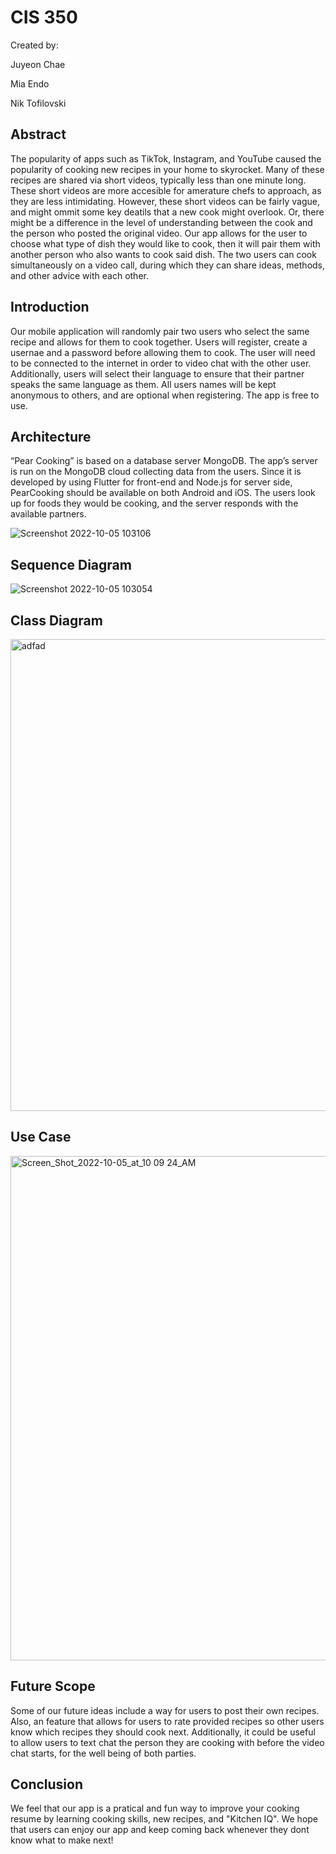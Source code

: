 # CIS 350

Created by:

Juyeon Chae

Mia Endo

Nik Tofilovski

## Abstract

The popularity of apps such as TikTok, Instagram, and YouTube caused the popularity of cooking new recipes in your home to skyrocket. Many of these recipes are shared via short videos, typically less than one minute long. These short videos are more accesible for amerature chefs to approach, as they are less intimidating. However, these short videos can be fairly vague, and might ommit some key deatils that a new cook might overlook. Or, there might be a difference in the level of understanding between the cook and the person who posted the original video. Our app allows for the user to choose what type of dish they would like to cook, then it will pair them with another person who also wants to cook said dish. The two users can cook simultaneously on a video call, during which they can share ideas, methods, and other advice with each other.

## Introduction

Our mobile application will randomly pair two users who select the same recipe and allows for them to cook together. Users will register, create a usernae and a password before allowing them to cook. The user will need to be connected to the internet in order to video chat with the other user. Additionally, users will select their language to ensure that their partner speaks the same language as them. All users names will be kept anonymous to others, and are optional when registering. The app is free to use.

## Architecture

“Pear Cooking” is based on a database server MongoDB. The app’s server is run on the MongoDB cloud collecting data from the users. Since it is developed by using Flutter for front-end and Node.js for server side, PearCooking should be available on both Android and iOS. The users look up for foods they would be cooking, and the server responds with the available partners.

![Screenshot 2022-10-05 103106](https://user-images.githubusercontent.com/97745229/194086607-254ca9cb-367b-4da9-a791-58fb8e245f4a.png)

## Sequence Diagram

![Screenshot 2022-10-05 103054](https://user-images.githubusercontent.com/97745229/194086644-cedc9c86-939c-48d6-8492-03e52b51c26e.png)

## Class Diagram
<img width="755" alt="adfad" src="https://user-images.githubusercontent.com/53513581/194447254-8de8114f-44b4-48ff-b04a-5d6e75db7435.png">

## Use Case

<img width="807" alt="Screen_Shot_2022-10-05_at_10 09 24_AM" src="https://user-images.githubusercontent.com/97745229/194086212-7c3bb9ea-3c34-4140-bbdb-d5c9392ed910.png">

## Future Scope
Some of our future ideas include a way for users to post their own recipes. Also, an feature that allows for users to rate provided recipes so other users know which recipes they should cook next. Additionally, it could be useful to allow users to text chat the person they are cooking with before the video chat starts, for the well being of both parties.

## Conclusion
We feel that our app is a pratical and fun way to improve your cooking resume by learning cooking skills, new recipes, and "Kitchen IQ". We hope that users can enjoy our app and keep coming back whenever they dont know what to make next!
